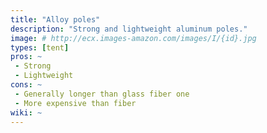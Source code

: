 ```yaml
---
title: "Alloy poles"
description: "Strong and lightweight aluminum poles."
image: # http://ecx.images-amazon.com/images/I/{id}.jpg
types: [tent]
pros: ~
 - Strong
 - Lightweight
cons: ~
 - Generally longer than glass fiber one
 - More expensive than fiber
wiki: ~
---
```

